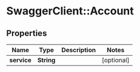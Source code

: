 # SwaggerClient::Account

## Properties
Name | Type | Description | Notes
------------ | ------------- | ------------- | -------------
**service** | **String** |  | [optional] 


